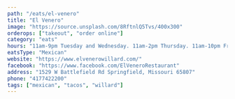 ```yaml
---
path: "/eats/el-venero"
title: "El Venero"
image: "https://source.unsplash.com/8RftnlQ5Tvs/400x300"
orderops: ["takeout", "order online"]
category: "eats"
hours: "11am-9pm Tuesday and Wednesday. 11am-2pm Thursday. 11am-10pm Friday and Saturday. 11am-9pm Sunday"
eatsType: "Mexican"
website: "https://www.elvenerowillard.com/"
facebook: "https://www.facebook.com/ElVeneroRestaurant"
address: "1529 W Battlefield Rd Springfield, Missouri 65807"
phone: "4177422200"
tags: ["mexican", "tacos", "willard"]
---
```

